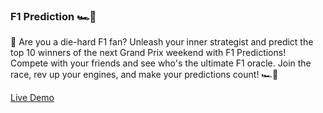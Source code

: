 ### F1 Prediction 🏎️💨

🏁 Are you a die-hard F1 fan? Unleash your inner strategist and predict the top 10 winners of the next Grand Prix weekend with F1 Predictions! Compete with your friends and see who's the ultimate F1 oracle. Join the race, rev up your engines, and make your predictions count! 🏎️💨

[Live Demo](https://f1-predictions.onrender.com/)